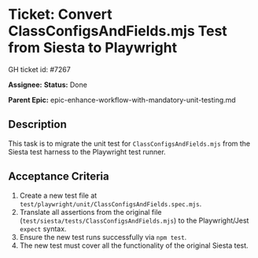 # Ticket: Convert ClassConfigsAndFields.mjs Test from Siesta to Playwright

GH ticket id: #7267

**Assignee:**
**Status:** Done

**Parent Epic:** epic-enhance-workflow-with-mandatory-unit-testing.md

## Description

This task is to migrate the unit test for `ClassConfigsAndFields.mjs` from the Siesta test harness to the Playwright test runner.

## Acceptance Criteria

1.  Create a new test file at `test/playwright/unit/ClassConfigsAndFields.spec.mjs`.
2.  Translate all assertions from the original file (`test/siesta/tests/ClassConfigsAndFields.mjs`) to the Playwright/Jest `expect` syntax.
3.  Ensure the new test runs successfully via `npm test`.
4.  The new test must cover all the functionality of the original Siesta test.
